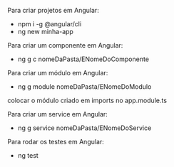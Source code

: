 Para criar projetos em Angular:

- npm i -g @angular/cli
- ng new minha-app

Para criar um componente em Angular:

- ng g c nomeDaPasta/ENomeDoComponente 

Para criar um módulo em Angular:

- ng g module nomeDaPasta/ENomeDoModulo

colocar o módulo criado em imports no app.module.ts

Para criar um service em Angular:

- ng g service nomeDaPasta/ENomeDoService 

Para rodar os testes em Angular:

- ng test 